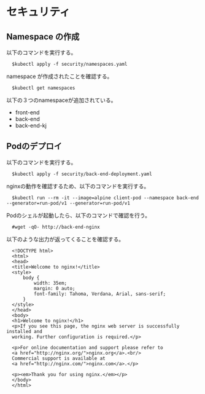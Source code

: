 # セキュリティ
## Namespace の作成

以下のコマンドを実行する。

```
  $kubectl apply -f security/namespaces.yaml
```

namespace が作成されたことを確認する。

```
  $kubectl get namespaces
```

以下の３つのnamespaceが追加されている。
- front-end
- back-end
- back-end-kj

## Podのデプロイ

以下のコマンドを実行する。

```
  $kubectl apply -f security/back-end-deployment.yaml
```

nginxの動作を確認するため、以下のコマンドを実行する。

```
  $kubectl run --rm -it --image=alpine client-pod --namespace back-end --generator=run-pod/v1 --generator=run-pod/v1
```

Podのシェルが起動したら、以下のコマンドで確認を行う。

```
  #wget -qO- http://back-end-nginx
```

以下のような出力が返ってくることを確認する。

```
  <!DOCTYPE html>
  <html>
  <head>
  <title>Welcome to nginx!</title>
  <style>
      body {
          width: 35em;
          margin: 0 auto;
          font-family: Tahoma, Verdana, Arial, sans-serif;
      }
  </style>
  </head>
  <body>
  <h1>Welcome to nginx!</h1>
  <p>If you see this page, the nginx web server is successfully installed and
  working. Further configuration is required.</p>

  <p>For online documentation and support please refer to
  <a href="http://nginx.org/">nginx.org</a>.<br/>
  Commercial support is available at
  <a href="http://nginx.com/">nginx.com</a>.</p>

  <p><em>Thank you for using nginx.</em></p>
  </body>
  </html>
```
